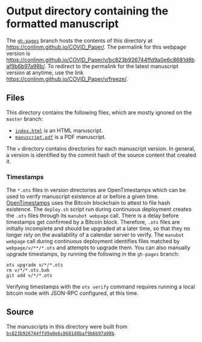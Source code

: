 # Output directory containing the formatted manuscript

The [`gh-pages`](https://github.com/conlinm/COVID_Paper/tree/gh-pages) branch hosts the contents of this directory at <https://conlinm.github.io/COVID_Paper/>.
The permalink for this webpage version is <https://conlinm.github.io/COVID_Paper/v/bc823b926744ffd9a0e6c8681d8baf9b6b97a98b/>.
To redirect to the permalink for the latest manuscript version at anytime, use the link <https://conlinm.github.io/COVID_Paper/v/freeze/>.

## Files

This directory contains the following files, which are mostly ignored on the `master` branch:

+ [`index.html`](index.html) is an HTML manuscript.
+ [`manuscript.pdf`](manuscript.pdf) is a PDF manuscript.

The `v` directory contains directories for each manuscript version.
In general, a version is identified by the commit hash of the source content that created it.

### Timestamps

The `*.ots` files in version directories are OpenTimestamps which can be used to verify manuscript existence at or before a given time.
[OpenTimestamps](https://opentimestamps.org/) uses the Bitcoin blockchain to attest to file hash existence.
The `deploy.sh` script run during continuous deployment creates the `.ots` files through its `manubot webpage` call.
There is a delay before timestamps get confirmed by a Bitcoin block.
Therefore, `.ots` files are initially incomplete and should be upgraded at a later time, so that they no longer rely on the availability of a calendar server to verify.
The `manubot webpage` call during continuous deployment identifies files matched by `webpage/v/**/*.ots` and attempts to upgrade them.
You can also manually upgrade timestamps, by running the following in the `gh-pages` branch:

```shell
ots upgrade v/*/*.ots
rm v/*/*.ots.bak
git add v/*/*.ots
```

Verifying timestamps with the `ots verify` command requires running a local bitcoin node with JSON-RPC configured, at this time.

## Source

The manuscripts in this directory were built from
[`bc823b926744ffd9a0e6c8681d8baf9b6b97a98b`](https://github.com/conlinm/COVID_Paper/commit/bc823b926744ffd9a0e6c8681d8baf9b6b97a98b).
